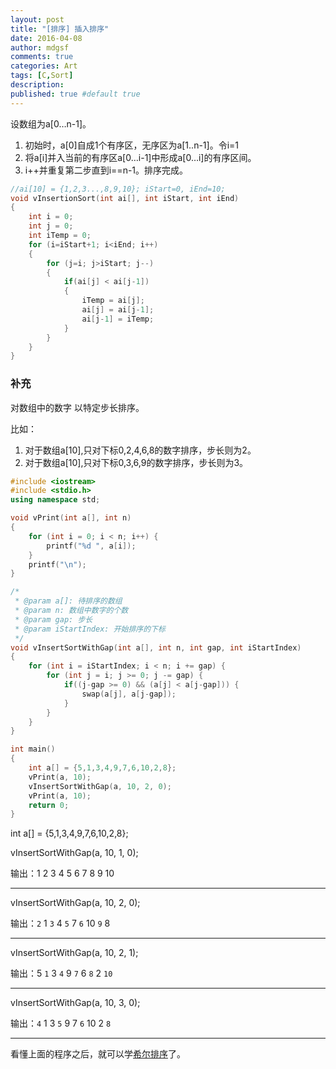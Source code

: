 ```yaml
---
layout: post
title: "[排序] 插入排序"
date: 2016-04-08
author: mdgsf
comments: true
categories: Art
tags: [C,Sort]
description:
published: true #default true
---
```


设数组为a[0…n-1]。

1. 初始时，a[0]自成1个有序区，无序区为a[1..n-1]。令i=1
2. 将a[i]并入当前的有序区a[0…i-1]中形成a[0…i]的有序区间。
3. i++并重复第二步直到i==n-1。排序完成。



```cpp
//ai[10] = {1,2,3...,8,9,10}; iStart=0, iEnd=10;
void vInsertionSort(int ai[], int iStart, int iEnd)
{
    int i = 0;
    int j = 0;
    int iTemp = 0;
    for (i=iStart+1; i<iEnd; i++)
    {
        for (j=i; j>iStart; j--)
        {
            if(ai[j] < ai[j-1])
            {
                iTemp = ai[j];
                ai[j] = ai[j-1];
                ai[j-1] = iTemp;
            }
        }
    }
}
```

### 补充

对数组中的数字 以特定步长排序。

比如：

1. 对于数组a[10],只对下标0,2,4,6,8的数字排序，步长则为2。
2. 对于数组a[10],只对下标0,3,6,9的数字排序，步长则为3。

```cpp
#include <iostream>
#include <stdio.h>
using namespace std;

void vPrint(int a[], int n)
{
    for (int i = 0; i < n; i++) {
        printf("%d ", a[i]);
    }
    printf("\n");
}

/*
 * @param a[]: 待排序的数组
 * @param n: 数组中数字的个数
 * @param gap: 步长
 * @param iStartIndex: 开始排序的下标
 */
void vInsertSortWithGap(int a[], int n, int gap, int iStartIndex)
{
    for (int i = iStartIndex; i < n; i += gap) {
        for (int j = i; j >= 0; j -= gap) {
            if((j-gap >= 0) && (a[j] < a[j-gap])) {
                swap(a[j], a[j-gap]);
            }
        }
    }
}

int main()
{
    int a[] = {5,1,3,4,9,7,6,10,2,8};
    vPrint(a, 10);
    vInsertSortWithGap(a, 10, 2, 0);
    vPrint(a, 10);
    return 0;
}
```


int a[] = {5,1,3,4,9,7,6,10,2,8};


vInsertSortWithGap(a, 10, 1, 0);

输出：1 2 3 4 5 6 7 8 9 10

<hr />


vInsertSortWithGap(a, 10, 2, 0);

输出：`2` 1 `3` 4 `5` 7 `6` 10 `9` 8

<hr />


vInsertSortWithGap(a, 10, 2, 1);

输出：5 `1` 3 `4` 9 `7` 6 `8` 2 `10`

<hr />


vInsertSortWithGap(a, 10, 3, 0);

输出：`4` 1 3 `5` 9 7 `6` 10 2 `8`

<hr />


看懂上面的程序之后，就可以学[希尔排序](http://mdgsf.github.io/ai/2016/04/08/ai-sort-shellSort.html)了。
